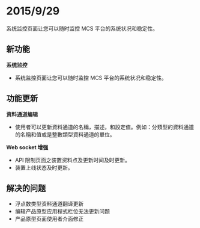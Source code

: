# 2015/9/29

系统监控页面让您可以随时监控 MCS 平台的系统状况和稳定性。

## 新功能
**系统监控**
* 系统监控页面让您可以随时监控 MCS 平台的系统状况和稳定性。

## 功能更新

**资料通道编辑**

* 使用者可以更新資料通道的名稱，描述，和設定值。例如：分類型的資料通道的名稱和值或是整數類型資料通道的單位。

**Web socket 增强**
* API 限制页面之装置资料点及更新时间及时更新。
* 装置上线状态及时更新。


## 解决的问题
* 浮点数类型资料通道翻译更新
* 编辑产品原型应用程式栏位无法更新问题
* 产品原型页面使用者介面修正
